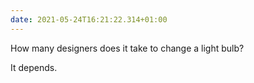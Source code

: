 ```yaml
---
date: 2021-05-24T16:21:22.314+01:00
---
```


How many designers does it take to change a light bulb?

It depends.
